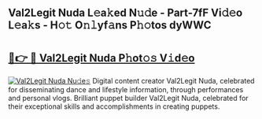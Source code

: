 ## Val2Legit Nuda L𝚎a𝚔ed N𝚞𝚍e - Part-7fF Vi𝚍𝚎o L𝚎a𝚔s - H𝚘𝚝 O𝚗𝚕yf𝚊ns P𝚑𝚘tos dyWWC

# <h2><a href="http://kfdi2d7.oniu.top/?m=Val2Legit+Nuda">🔗👉 🔴 Val2Legit Nuda P𝚑ot𝚘𝚜 V𝚒d𝚎o</a></h2>

[![Val2Legit Nuda Nu𝚍e𝚜](https://i.imgur.com/0qMVB7G.gif)](http://kfdi2d7.oniu.top/?m=Val2Legit+Nuda)
Digital content creator Val2Legit Nuda, celebrated for disseminating dance and lifestyle information, through performances and personal vlogs. Brilliant puppet builder Val2Legit Nuda, celebrated for their exceptional skills and accomplishments in creating puppets.  
